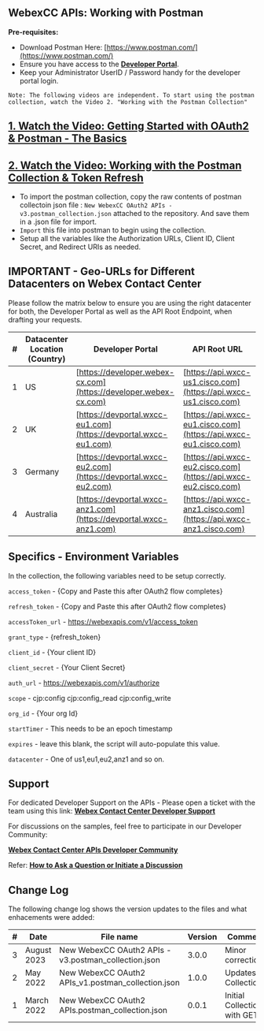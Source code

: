 ## WebexCC APIs: Working with Postman

**Pre-requisites:**

- Download Postman Here: [https://www.postman.com/](https://www.postman.com/)
- Ensure you have access to the **[Developer Portal](https://developer.webex-cx.com/)**.
- Keep your Administrator UserID / Password handy for the developer portal login.

`Note: The following videos are independent. To start using the postman collection, watch the Video 2. "Working with the Postman Collection"`

## [1. Watch the Video: Getting Started with OAuth2 & Postman - The Basics](https://app.vidcast.io/share/e2fc878b-9294-4830-86a5-38c77fcc5093)

## [2. Watch the Video: Working with the Postman Collection & Token Refresh](https://app.vidcast.io/share/58109fbb-0339-4026-a87c-fefcdd8686d3)

- To import the postman collection, copy the raw contents of postman collectoin json file : `New WebexCC OAuth2 APIs - v3.postman_collection.json` attached to the repository. And save them in a .json file for import.
- `Import` this file into postman to begin using the collection.
- Setup all the variables like the Authorization URLs, Client ID, Client Secret, and Redirect URIs as needed.

## IMPORTANT - Geo-URLs for Different Datacenters on Webex Contact Center

Please follow the matrix below to ensure you are using the right datacenter for both, the Developer Portal as well as the API Root Endpoint, when drafting your requests.

| #   | Datacenter Location (Country) | Developer Portal                                                   | API Root URL                                                       |
| --- | ----------------------------- | ------------------------------------------------------------------ | ------------------------------------------------------------------ |
| 1   | US                            | [https://developer.webex-cx.com](https://developer.webex-cx.com)   | [https://api.wxcc-us1.cisco.com](https://api.wxcc-us1.cisco.com)   |
| 2   | UK                            | [https://devportal.wxcc-eu1.com](https://devportal.wxcc-eu1.com)   | [https://api.wxcc-eu1.cisco.com](https://api.wxcc-eu1.cisco.com)   |
| 3   | Germany                       | [https://devportal.wxcc-eu2.com](https://devportal.wxcc-eu2.com)   | [https://api.wxcc-eu2.cisco.com](https://api.wxcc-eu2.cisco.com)   |
| 4   | Australia                     | [https://devportal.wxcc-anz1.com](https://devportal.wxcc-anz1.com) | [https://api.wxcc-anz1.cisco.com](https://api.wxcc-anz1.cisco.com) |

## Specifics - Environment Variables

In the collection, the following variables need to be setup correctly.

`access_token` - {Copy and Paste this after OAuth2 flow completes}

`refresh_token` - {Copy and Paste this after OAuth2 flow completes}

`accessToken_url` - https://webexapis.com/v1/access_token

`grant_type` - {refresh_token}

`client_id` - {Your client ID}

`client_secret` - {Your Client Secret}

`auth_url` - https://webexapis.com/v1/authorize

`scope` - cjp:config cjp:config_read cjp:config_write

`org_id` - {Your org Id}

`startTimer` - This needs to be an epoch timestamp

`expires` - leave this blank, the script will auto-populate this value.

`datacenter` - One of us1,eu1,eu2,anz1 and so on.

## Support

For dedicated Developer Support on the APIs - Please open a ticket with the team using this link: **[Webex Contact Center Developer Support](https://developer.webex-cx.com/support)**

For discussions on the samples, feel free to participate in our Developer Community:

**[Webex Contact Center APIs Developer Community](https://community.cisco.com/t5/contact-center/bd-p/j-disc-dev-contact-center)**

Refer: **[How to Ask a Question or Initiate a Discussion](https://community.cisco.com/t5/contact-center/webex-contact-center-apis-developer-community-and-support/m-p/4558270)**

## Change Log

The following change log shows the version updates to the files and what enhacements were added:

| #   | Date       | File name                                            | Version | Comment                      |
| --- | ---------- | -----------------------------------------------------| ------- | ---------------------------- |
| 3   | August 2023| New WebexCC OAuth2 APIs - v3.postman_collection.json | 3.0.0   | Minor corrections            |
| 2   | May 2022   | New WebexCC OAuth2 APIs_v1.postman_collection.json   | 1.0.0   | Updates to Collection        |
| 1   | March 2022 | New WebexCC OAuth2 APIs.postman_collection.json      | 0.0.1   | Initial Collection with GETs |


